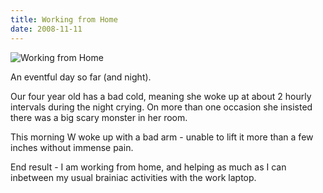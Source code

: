 ```yaml
---
title: Working from Home
date: 2008-11-11
---
```


![Working from Home](https://source.unsplash.com/d34DtRp1bqo/1600x900)

An eventful day so far (and night).

Our four year old has a bad cold, meaning she woke up at about 2 hourly intervals during the night crying. On more than one occasion she insisted there was a big scary monster in her room.

This morning W woke up with a bad arm - unable to lift it more than a few inches without immense pain.

End result - I am working from home, and helping as much as I can inbetween my usual brainiac activities with the work laptop.